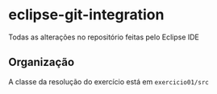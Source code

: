 # eclipse-git-integration
Todas as alterações no repositório feitas pelo Eclipse IDE

## Organização
A classe da resolução do exercício está em `exercicio01/src`
